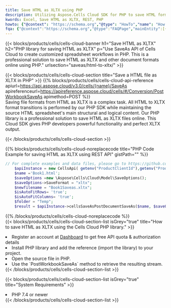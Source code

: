 ```yaml
---
title: Save HTML as XLTX using PHP 
description: Utilizing Aspose.Cells Cloud SDK for PHP to save HTML format file as XLTX format file. 
kwords: Excel, Save HTML as XLTX, REST, PHP
howto: {"@context": "https://schema.org","@type": "HowTo","name": "How to save HTML as XLTX using the Cells Cloud PHP library.","description": "How to save HTML as XLTX using the Cells Cloud PHP library.","image": {"@type": "ImageObject"},"url": "/php/saveas/html-to-xltx/","step": [{ "@type": "HowToStep","name": "How to save HTML as XLTX using the Cells Cloud PHP library. step 1", "image": {"@type": "ImageObject",},"url": "/php/saveas/html-to-xltx/","text": "Register an account at <a href='https://dashboard.aspose.cloud/'>Dashboard</a> to get free API quota & authorization details",},{ "@type": "HowToStep","name": "How to save HTML as XLTX using the Cells Cloud PHP library. step 1", "image": {"@type": "ImageObject",},"url": "/php/saveas/html-to-xltx/","text": "Install PHP library and add the reference (import the library) to your project.",},{ "@type": "HowToStep","name": "How to save HTML as XLTX using the Cells Cloud PHP library. step 1", "image": {"@type": "ImageObject",},"url": "/php/saveas/html-to-xltx/","text": "Open the source file in PHP.",},{ "@type": "HowToStep","name": "How to save HTML as XLTX using the Cells Cloud PHP library. step 1", "image": {"@type": "ImageObject",},"url": "/php/saveas/html-to-xltx/","text": "Use the `PostWorkbookSaveAs` method to retrieve the resulting stream.",}, ],"supply": {"@type": "HowToSupply","name": "document"},"tool": [{"@type": "HowToTool","name": "phpstorm, Visual Studio Code, Eclipse"},{"@type": "HowToTool","name": "Aspose Cells"}],"totalTime": "PT6M"}
fqa: {"@context":"https://schema.org","@type":"FAQPage","mainEntity":[{"@type":"Question","name":"Why save file as other formats file in C# using REST API?","acceptedAnswer":{"@type":"Answer","text":"Documents are encoded in many ways, and some files may be incompatible with the software you use. To open and read such files, just save them as appropriate file formats.<br/><ol><li>Install .NET SDK and add the reference (import the library) to your project.</li><li>Open the source file in C# using REST API.</li><li>Call the PostWorkbookSaveAsRequest() method, passing an output filename with required extension.</li><li>Get the result of save as a separate file.</li></ol>"}},{"@type":"Question","name":"What file formats can I save as with your C# library?","acceptedAnswer":{"@type":"Answer","text":"We support a variety of file formats for conversion using .NET library, including XLSX, Excel, xls , PDF, CSV, HTML, Markdown, XML, PNG, JPG, TIFF, Json, TXT and many more."}},{"@type":"Question","name":"What is the maximum allowed file size for conversion using this .NET library?","acceptedAnswer":{"@type":"Answer","text":"There are no file size limits for format conversions using .NET library."}}]}
---
```



{{< blocks/products/cells/cells-cloud-banner h1="Save HTML as XLTX" h2="PHP library for saving HTML as XLTX" p="Use SaveAs API of Cells Cloud to create customized spreadsheet workflows in PHP. This is a professional solution to save HTML as XLTX and other document formats online using PHP." urlsection="saveas/html-to-xltx/" >}}

{{< blocks/products/cells/cells-cloud-section  title="Save a HTML file as XLTX in PHP" >}}
{{% blocks/products/cells/cells-cloud-api-reference  apiurl=https://api.aspose.cloud/v3.0/cells/{name}/SaveAs  apireferenceurl=https://apireference.aspose.cloud/cells/#/Conversion/PostWorkbookSaveAs  apimethod=POST %}}
<br/>
Saving file formats from HTML as XLTX is a complex task. All HTML to XLTX format transitions is performed by our PHP SDK while maintaining the source HTML spreadsheet's main structural and logical content. Our PHP library is a professional solution to save HTML as XLTX files online. This Cloud SDK gives PHP developers powerful functionality and perfect XLTX output.

{{< /blocks/products/cells/cells-cloud-section >}}

{{% blocks/products/cells/cells-cloud-noreplacecode title="PHP Code Example for saving HTML as XLTX using REST API" gistPath="" %}}
  
```php
// For complete examples and data files, please go to https://github.com/aspose-cells-cloud/aspose-cells-cloud-php/
    $apiInstance = new CellsApi( getenv("ProductClientId"),getenv("ProductClientSecret") );
    $name ='Book1.html';
    $saveOptions =new \Aspose\Cells\Cloud\Model\SaveOptions();
    $saveOptions->SaveFormat = "xltx";
    $newfilename = "Book1Saveas.xltx";
    $isAutoFitRows= 'true';
    $isAutoFitColumns= 'true';
    $folder = "Temp";
    $result = $apiInstance->cellsSaveAsPostDocumentSaveAs($name, $saveOptions, $newfilename,$isAutoFitRows, $isAutoFitColumns, $folder);
```
  
{{% /blocks/products/cells/cells-cloud-noreplacecode  %}}
<br/>
{{< blocks/products/cells/cells-cloud-section-list isGrey="true"  title="How to save HTML as XLTX using the Cells Cloud PHP library." >}}
<li>Register an account at <a href="https://dashboard.aspose.cloud/">Dashboard</a> to get free API quota & authorization details</li>
<li>Install PHP library and add the reference (import the library) to your project.</li>
<li>Open the source file in PHP.</li>
<li>Use the `PostWorkbookSaveAs` method to retrieve the resulting stream.</li>
{{< /blocks/products/cells/cells-cloud-section-list >}}

{{< blocks/products/cells/cells-cloud-section-list isGrey="true"  title="System Requirements" >}}
<li>PHP 7.4 or newer</li>
{{< /blocks/products/cells/cells-cloud-section-list >}}
